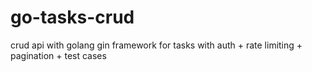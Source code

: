 # go-tasks-crud
crud api with golang gin framework for tasks with auth + rate limiting + pagination + test cases 
